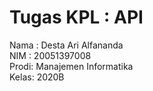# Tugas KPL : API
Nama : Desta Ari Alfananda
<br>NIM  : 20051397008
<br>Prodi: Manajemen Informatika
<br>Kelas: 2020B
